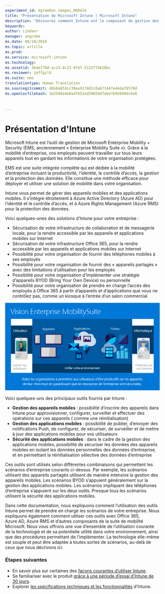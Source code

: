 ```yaml
---
experiment_id: kgremban_images_080416
title: "Présentation de Microsoft Intune | Microsoft Intune"
description: "Découvrez comment Intune est le composant de gestion des appareils mobiles de la solution Enterprise Mobility + Security."
keywords: 
author: Lindavr
manager: angrobe
ms.date: 08/10/2016
ms.topic: article
ms.prod: 
ms.service: microsoft-intune
ms.technology: 
ms.assetid: 3b4e778d-ac13-4c23-974f-5122f74626bc
ms.reviewer: jeffgilb
ms.suite: ems
translationtype: Human Translation
ms.sourcegitcommit: dbb8a8fdcc39aa91f4d2c0a671447e44daf8570d
ms.openlocfilehash: 1b5549e4e0ad7652ed39659d7ebe7b95049dcbe6


---
```


# Présentation d'Intune
Microsoft Intune est l’outil de gestion de Microsoft Enterprise Mobility + Security (EMS, anciennement « Enterprise Mobility Suite »). Grâce à la mobilité d’entreprise, vos employés peuvent travailler sur tous leurs appareils tout en gardant les informations de votre organisation protégées.  

EMS est une suite intégrée complète qui est dédiée à la mobilité d’entreprise incluant la productivité, l’identité, le contrôle d’accès, la gestion et la protection des données. Elle constitue une méthode efficace pour déployer et utiliser une solution de mobilité dans votre organisation.  

Intune vous permet de gérer des appareils mobiles et des applications mobiles. Il s’intègre étroitement à Azure Active Directory (Azure AD) pour l’identité et le contrôle d’accès, et à Azure Rights Management (Azure RMS) pour la protection des données.  

Voici quelques-unes des solutions d’Intune pour votre entreprise :

* Sécurisation de votre infrastructure de collaboration et de messagerie locale, pour la rendre accessible par les appareils et applications mobiles sur Internet
* Sécurisation de votre infrastructure Office 365, pour la rendre accessible par les appareils et applications mobiles sur Internet
* Possibilité pour votre organisation de fournir des téléphones mobiles à ses employés
* Possibilité pour votre organisation de fournir des « appareils partagés » avec des limitations d’utilisation pour les employés
* Possibilité pour votre organisation d’implémenter une stratégie d’appareils BYOD (Bring Your Own Device) ou personnelle
* Possibilité pour votre organisation de prendre en charge l’accès des employés à Office 365 à partir d’appareils et d’applications que vous ne contrôlez pas, comme un kiosque à l’entrée d’un salon commercial

![Image de la vision de la mobilité d’entreprise](..\media\em-vision.png)

Voici quelques-uns des principaux outils fournis par Intune :
* **Gestion des appareils mobiles** : possibilité d’inscrire des appareils dans Intune pour approvisionner, configurer, surveiller et effectuer des opérations sur ces appareils ( comme une réinitialisation)
* **Gestion des applications mobiles** : possibilité de publier, d’envoyer des notifications Push, de configurer, de sécuriser, de surveiller et de mettre à jour des applications mobiles pour vos utilisateurs
* **Sécurité des applications mobiles** : dans le cadre de la gestion des applications mobiles, possibilité de sécuriser les données des appareils mobiles en isolant les données personnelles des données d’entreprise, et en permettant la réinitialisation sélective des données d’entreprise

Ces outils sont utilisés selon différentes combinaisons qui permettent les scénarios d’entreprise courants ci-dessus. Par exemple, les scénarios utilisant des appareils partagés utilisent de manière intensive la gestion des appareils mobiles. Les scénarios BYOD s’appuient généralement sur la gestion des applications mobiles. Les scénarios impliquant des téléphones d’entreprise s’appuient sur les deux outils. Presque tous les scénarios utilisent la sécurité des applications mobiles.

Dans cette documentation, nous expliquons comment l’utilisation des outils Intune permet de prendre en charge les scénarios de votre entreprise.  Nous expliquons également comment utiliser ces outils avec Office 365, Azure AD, Azure RMS et d’autres composants de la suite de mobilité Microsoft. Nous vous offrons une vue d’ensemble de l’utilisation courante de la technologie et de sa potentielle utilité dans votre environnement, ainsi que des procédures permettant de l’implémenter. La technologie elle-même est souple et peut être adaptée à toutes sortes de scénarios, au-delà de ceux que nous décrivons ici.

### Étapes suivantes
* En savoir plus sur certaines des [façons courantes d’utiliser Intune](common-ways-to-use-intune.md).
* Se familiariser avec le produit [grâce à une période d’essai d’Intune de 30 jours](get-started-with-a-30-day-trial-of-microsoft-intune.md).
* Explorer [les spécifications techniques et les fonctionnalités](/intune/get-started/what-to-know-before-you-start-microsoft-intune) d’Intune.



<!--HONumber=Aug16_HO2-->


